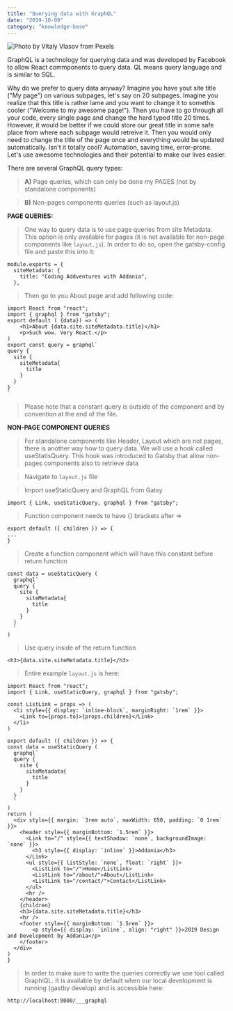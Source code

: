 ```yaml
---
title: "Querying data with GraphQL"
date: "2019-10-09"
category: "knowledge-base"
---
```


![](https://i.imgur.com/vfl9kPh.jpg "Photo by Vitaly Vlasov from Pexels")

GraphQL is a technology for querying data and was developed by Facebook to allow React commponents to query data. QL means query language and is similar to SQL.

Why do we prefer to query data anyway? Imagine you have yout site title ("My page") on various subpages, let's say on 20 subpages. Imagine you realize that this title is rather lame and you want to change it to somethis cooler ("Welcome to my awesome page!"). Then you have to go through all your code, every single page and change the hard typed title 20 times. However, it would be better if we could store our great title in some safe place from where each subpage would retreive it. Then you would only need to change the title of the page once and everything would be updated automatically. Isn't it totally cool? Automation, saving time, error-prone. Let's use awesome technologies and their potential to make our lives easier.

There are several GraphQL query types:
> **A)** Page queries, which can only be done my PAGES (not by standalone components)

> **B)** Non-pages components queries (such as layout.js)


**PAGE QUERIES:**

> One way to query data is to use page queries from site Metadata. This option is only available for pages (it is not available for non-page components like <code>layout.js</code>). In order to do so, open the gatsby-config file and paste this into it:

```
module.exports = {
  siteMetadata: {
    title: "Coding Addventures with Addania",
  },
```
> Then go to you About page and add following code:
```
import React from "react";
import { graphql } from "gatsby";
export default ( {data}) => (  
    <h1>About {data.site.siteMetadata.title}</h1>
    <p>Such wow. Very React.</p>
)
export const query = graphql`
query {
  site {
    siteMetadata{
      title
    }
  }
}
`
```

> Please note that a constant query is outside of the component and by convention at the end of the file.


**NON-PAGE COMPONENT QUERIES**
> For standalone components like Header, Layout which are not pages, there is another way how to query data. We will use a hook called useStatisQuery. This hook was introduced to Gatsby that allow non-pages components also to retrieve data

> Navigate to <code>layout.js</code> file

> Import useStaticQuery and GraphQL from Gatsy
```
import { Link, useStaticQuery, graphql } from "gatsby";
```

> Function component needs to have {} brackets after =>
```
export default ({ children }) => {
...
}
```
> Create a function component which will have this constant before return function
```
const data = useStaticQuery (
  graphql`
  query {
    site {
      siteMetadata{
        title
      }
    }
  }
  `
)
```
> Use query inside of the return function
```
<h3>{data.site.siteMetadata.title}</h3>
```

> Entire example <code>layout.js</code> is here:
```
import React from "react";
import { Link, useStaticQuery, graphql } from "gatsby";

const ListLink = props => (
  <li style={{ display: `inline-block`, marginRight: `1rem` }}>
    <Link to={props.to}>{props.children}</Link>
  </li>
)

export default ({ children }) => {
const data = useStaticQuery (
  graphql`
  query {
    site {
      siteMetadata{
        title
      }
    }
  }
  `
)
return (
  <div style={{ margin: `3rem auto`, maxWidth: 650, padding: `0 1rem` }}>
    <header style={{ marginBottom: `1.5rem` }}>
      <Link to="/" style={{ textShadow: `none`, backgroundImage: `none` }}>
        <h3 style={{ display: `inline` }}>Addania</h3>
      </Link>
      <ul style={{ listStyle: `none`, float: `right` }}>
        <ListLink to="/">Home</ListLink>
        <ListLink to="/about/">About</ListLink>
        <ListLink to="/contact/">Contact</ListLink>
      </ul>
      <hr />
    </header>
    {children}
    <h3>{data.site.siteMetadata.title}</h3>
    <hr />
    <footer style={{ marginBottom: `1.5rem` }}>
        <p style={{ display: `inline`, align: "right" }}>2019 Design and Development by Addania</p>
    </footer>
  </div>
)
}
```
> In order to make sure to write the queries correctly we use tool called GraphiQL. It is available by default when our local development is running (gastby develop) and is accessible here:
```
http://localhost:8000/___graphql
```